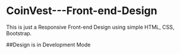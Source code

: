 # CoinVest---Front-end-Design

This is just a Responsive Front-end Design using simple HTML, CSS, Bootstrap.

##Design is in Development Mode
